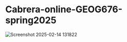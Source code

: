 # Cabrera-online-GEOG676-spring2025

![Screenshot 2025-02-14 131822](https://github.com/user-attachments/assets/e94958a4-fe4c-49ef-a8ed-5cbd4aeb4024)
